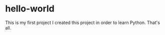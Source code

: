 # hello-world
This is my first project
I created this project in order to learn Python.
That's all.
